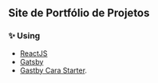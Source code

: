 ## Site de Portfólio de Projetos

### ✨ Using

- [ReactJS](https://github.com/facebook/react)
- [Gatsby](https://github.com/gatsbyjs/gatsby)
- [Gastby Cara Starter](https://github.com/LekoArts/gatsby-themes/tree/master/themes/gatsby-theme-cara).